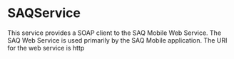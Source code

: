 # SAQService
This service provides a SOAP client to the SAQ Mobile Web Service.
The SAQ Web Service is used primarily by the SAQ Mobile application.
The URI for the web service is http
